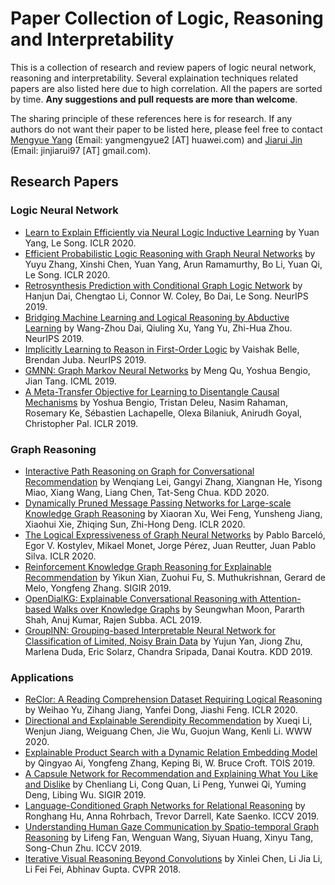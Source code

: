 # Paper Collection of Logic, Reasoning and Interpretability

This is a collection of research and review papers of logic neural network, reasoning and interpretability. Several explaination techniques related papers are also listed here due to high correlation. All the papers are sorted by time. **Any suggestions and pull requests are more than welcome**.

The sharing principle of these references here is for research. If any authors do not want their paper to be listed here, please feel free to contact [Mengyue Yang](https://scholar.google.com/citations?user=kJJkqdcAAAAJ&hl=en) (Email: yangmengyue2 [AT] huawei.com) and [Jiarui Jin](http://Jinjiarui.github.io/) (Email: jinjiarui97 [AT] gmail.com).

## Research Papers

### Logic Neural Network

* [Learn to Explain Efficiently via Neural Logic Inductive Learning](https://arxiv.org/pdf/1910.02481.pdf) by Yuan Yang, Le Song. ICLR 2020.
* [Efficient Probabilistic Logic Reasoning with Graph Neural Networks](https://arxiv.org/pdf/2001.11850.pdf) by Yuyu Zhang, Xinshi Chen, Yuan Yang, Arun Ramamurthy, Bo Li, Yuan Qi, Le Song. ICLR 2020.
* [Retrosynthesis Prediction with Conditional Graph Logic Network](https://arxiv.org/pdf/2001.01408.pdf) by Hanjun Dai, Chengtao Li, Connor W. Coley, Bo Dai, Le Song. NeurIPS 2019.
* [Bridging Machine Learning and Logical Reasoning by Abductive Learning](https://papers.nips.cc/paper/8548-bridging-machine-learning-and-logical-reasoning-by-abductive-learning.pdf) by Wang-Zhou Dai, Qiuling Xu, Yang Yu, Zhi-Hua Zhou. NeurIPS 2019.
* [Implicitly Learning to Reason in First-Order Logic](https://papers.nips.cc/paper/8599-implicitly-learning-to-reason-in-first-order-logic.pdf) by Vaishak Belle, Brendan Juba. NeurIPS 2019.
* [GMNN: Graph Markov Neural Networks](https://arxiv.org/pdf/1905.06214.pdf) by Meng Qu, Yoshua Bengio, Jian Tang. ICML 2019.
* [A Meta-Transfer Objective for Learning to Disentangle Causal Mechanisms](https://arxiv.org/abs/1901.10912) by Yoshua Bengio, Tristan Deleu, Nasim Rahaman, Rosemary Ke, Sébastien Lachapelle, Olexa Bilaniuk, Anirudh Goyal, Christopher Pal. ICLR 2019.

### Graph Reasoning

* [Interactive Path Reasoning on Graph for Conversational Recommendation](https://arxiv.org/pdf/2007.00194.pdf) by Wenqiang Lei, Gangyi Zhang, Xiangnan He, Yisong Miao, Xiang Wang, Liang Chen, Tat-Seng Chua. KDD 2020.
* [Dynamically Pruned Message Passing Networks for Large-scale Knowledge Graph Reasoning](https://openreview.net/pdf?id=rkeuAhVKvB) by Xiaoran Xu, Wei Feng, Yunsheng Jiang, Xiaohui Xie, Zhiqing Sun, Zhi-Hong Deng. ICLR 2020.
* [The Logical Expressiveness of Graph Neural Networks](https://openreview.net/pdf?id=r1lZ7AEKvB) by Pablo Barceló, Egor V. Kostylev, Mikael Monet, Jorge Pérez, Juan Reutter, Juan Pablo Silva. ICLR 2020.
* [Reinforcement Knowledge Graph Reasoning for Explainable Recommendation](https://arxiv.org/pdf/1906.05237.pdf) by Yikun Xian, Zuohui Fu, S. Muthukrishnan, Gerard de Melo, Yongfeng Zhang. SIGIR 2019.
* [OpenDialKG: Explainable Conversational Reasoning with Attention-based Walks over Knowledge Graphs](https://pdfs.semanticscholar.org/0d3c/68c207fc83fb402b7217811af22066300fc9.pdf?_ga=2.58923757.1775044534.1568697065-1630798717.1565226991) by Seungwhan Moon, Pararth Shah, Anuj Kumar, Rajen Subba. ACL 2019.
* [GroupINN: Grouping-based Interpretable Neural Network for Classification of Limited, Noisy Brain Data](http://delivery.acm.org/10.1145/3340000/3330921/p772-yan.pdf?ip=45.79.4.131&id=3330921&acc=OPENTOC&key=4D4702B0C3E38B35%2E4D4702B0C3E38B35%2E4D4702B0C3E38B35%2E9F04A3A78F7D3B8D&__acm__=1568741652_68d62ec872041c2d1a93764b49b1122b) by Yujun Yan, Jiong Zhu, Marlena Duda, Eric Solarz, Chandra Sripada, Danai Koutra. KDD 2019.

### Applications

* [ReClor: A Reading Comprehension Dataset Requiring Logical Reasoning](https://arxiv.org/pdf/2002.04326.pdf) by Weihao Yu, Zihang Jiang, Yanfei Dong, Jiashi Feng. ICLR 2020.
* [Directional and Explainable Serendipity Recommendation](https://dl.acm.org/doi/fullHtml/10.1145/3366423.3380100) by Xueqi Li, Wenjun Jiang, Weiguang Chen, Jie Wu, Guojun Wang, Kenli Li. WWW 2020.
* [Explainable Product Search with a Dynamic Relation Embedding Model](https://arxiv.org/pdf/1909.07212.pdf) by Qingyao Ai, Yongfeng Zhang, Keping Bi, W. Bruce Croft. TOIS 2019.
* [A Capsule Network for Recommendation and Explaining What You Like and Dislike](https://arxiv.org/pdf/1907.00687.pdf) by Chenliang Li, Cong Quan, Li Peng, Yunwei Qi, Yuming Deng, Libing Wu. SIGIR 2019.
* [Language-Conditioned Graph Networks for Relational Reasoning](https://arxiv.org/pdf/1905.04405.pdf) by Ronghang Hu, Anna Rohrbach, Trevor Darrell, Kate Saenko. ICCV 2019.
* [Understanding Human Gaze Communication by Spatio-temporal Graph Reasoning](https://arxiv.org/pdf/1909.02144.pdf) by Lifeng Fan, Wenguan Wang, Siyuan Huang, Xinyu Tang, Song-Chun Zhu. ICCV 2019.
* [Iterative Visual Reasoning Beyond Convolutions](http://openaccess.thecvf.com/content_cvpr_2018/papers/Chen_Iterative_Visual_Reasoning_CVPR_2018_paper.pdf) by Xinlei Chen, Li Jia Li, Li Fei Fei, Abhinav Gupta. CVPR 2018.